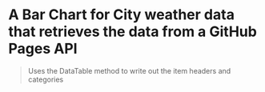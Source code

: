 # A Bar Chart for City weather data that retrieves the data from a GitHub Pages API
> Uses the DataTable method to write out the item headers and categories